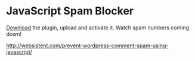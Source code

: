 JavaScript Spam Blocker
=======================

[Download](https://github.com/jesinwp/wp-blockspam-js/archive/stable.zip) the plugin, upload and activate it. Watch spam numbers coming down!

<http://websistent.com/prevent-wordpress-comment-spam-using-javascript/>
